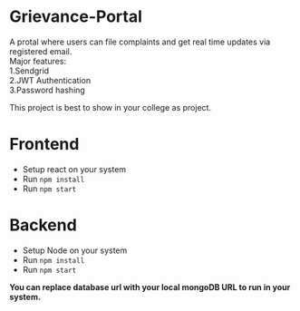 # Grievance-Portal
A protal where users can file complaints and get real time updates via registered email.\
Major features:\
1.Sendgrid \
2.JWT Authentication \
3.Password hashing 

This project is best to show in your college as project.

# Frontend
- Setup react on your system
- Run `npm install`
- Run `npm start`

# Backend
- Setup Node on your system
- Run `npm install`
- Run `npm start`

<strong>You can replace database url with your local mongoDB URL to run in your system.</strong>
